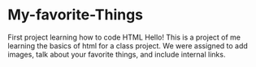 # My-favorite-Things
First project learning how to code HTML
Hello! This is a project of me learning the basics of html for a class project. We were assigned to add images, talk about your favorite things, and include internal links. 
